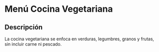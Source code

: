 # Menú Cocina Vegetariana

## Descripción

La cocina vegetariana se enfoca en verduras, legumbres, granos y frutas, sin incluir carne ni pescado.